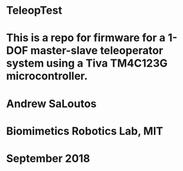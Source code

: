 # TeleopTest

# This is a repo for firmware for a 1-DOF master-slave teleoperator system using a Tiva TM4C123G microcontroller.

# Andrew SaLoutos
# Biomimetics Robotics Lab, MIT
# September 2018
